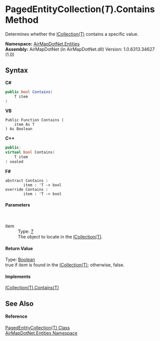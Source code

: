 # PagedEntityCollection(*T*).Contains Method 
 

Determines whether the <a href="http://msdn2.microsoft.com/en-us/library/92t2ye13" target="_blank">ICollection(T)</a> contains a specific value.

**Namespace:**&nbsp;<a href="98571a09-2783-53ee-6a50-029c1c8ea39b">AirMapDotNet.Entities</a><br />**Assembly:**&nbsp;AirMapDotNet (in AirMapDotNet.dll) Version: 1.0.6313.34627 (1.0)

## Syntax

**C#**<br />
``` C#
public bool Contains(
	T item
)
```

**VB**<br />
``` VB
Public Function Contains ( 
	item As T
) As Boolean
```

**C++**<br />
``` C++
public:
virtual bool Contains(
	T item
) sealed
```

**F#**<br />
``` F#
abstract Contains : 
        item : 'T -> bool 
override Contains : 
        item : 'T -> bool 
```


#### Parameters
&nbsp;<dl><dt>item</dt><dd>Type: <a href="99a7744d-c2ac-49e0-1429-c6e44f367023">*T*</a><br />The object to locate in the <a href="http://msdn2.microsoft.com/en-us/library/92t2ye13" target="_blank">ICollection(T)</a>.</dd></dl>

#### Return Value
Type: <a href="http://msdn2.microsoft.com/en-us/library/a28wyd50" target="_blank">Boolean</a><br />true if *item* is found in the <a href="http://msdn2.microsoft.com/en-us/library/92t2ye13" target="_blank">ICollection(T)</a>; otherwise, false.

#### Implements
<a href="http://msdn2.microsoft.com/en-us/library/k5cf1d56" target="_blank">ICollection(T).Contains(T)</a><br />

## See Also


#### Reference
<a href="99a7744d-c2ac-49e0-1429-c6e44f367023">PagedEntityCollection(T) Class</a><br /><a href="98571a09-2783-53ee-6a50-029c1c8ea39b">AirMapDotNet.Entities Namespace</a><br />